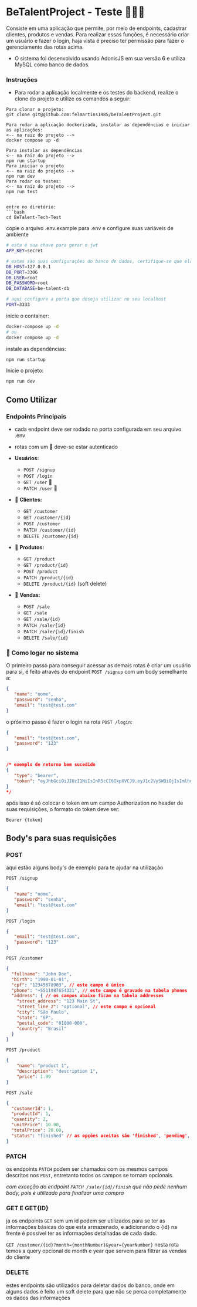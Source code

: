 # BeTalentProject - Teste 👨🏻‍💻

Consiste em uma aplicação que permite, por meio de endpoints, cadastrar clientes, produtos e vendas. Para realizar essas funções, é necessário criar um usuário e fazer o login, haja vista é preciso ter permissão para fazer o gerenciamento das rotas acima.
* O sistema foi desenvolvido usando AdonisJS em sua versão 6 e utiliza MySQL como banco de dados.

### Instruções

- Para rodar a aplicação localmente e os testes do backend, realize o clone do projeto e utilize os comandos a seguir:
 ```
Para clonar o projeto:
git clone git@github.com:felmartins1985/beTalentProject.git

Para rodar a aplicação dockerizada, instalar as dependências e iniciar as aplicações:
<-- na raiz do projeto -->
docker compose up -d

Para instalar as dependências
<-- na raiz do projeto -->
npm run startup
Para iniciar o projeto
<-- na raiz do projeto -->
npm run dev
Para rodar os testes:
<-- na raiz do projeto -->
npm run test


entre no diretório:
```bash
cd BeTalent-Tech-Test
```

copie o arquivo .env.example para .env e configure suas variáveis de ambiente
```bash
# esta é sua chave para gerar o jwt
APP_KEY=secret

# estas são suas configurações do banco de dados, certifique-se que elas são iguais aqui e no seu docker-compose.yml
DB_HOST=127.0.0.1
DB_PORT=3306
DB_USER=root
DB_PASSWORD=root
DB_DATABASE=be-talent-db

# aqui configure a porta que deseja utilizar no seu localhost
PORT=3333
```

inicie o container:
```bash
docker-compose up -d
# ou
docker compose up -d
```

instale as dependências:
```bash
npm run startup
```

Inicie o projeto:
```bash
npm run dev
```
</details>

## Como Utilizar

### Endpoints Principais
* cada endpoint deve ser rodado na porta configurada em seu arquivo .env

* rotas com um 🔑 deve-se estar autenticado
- **Usuários:**
  - `POST /signup`
  - `POST /login`
  - `GET /user` 🔑
  - `PATCH /user` 🔑

- 🔑 **Clientes:**
  - `GET /customer`
  - `GET /customer/{id}`
  - `POST /customer`
  - `PATCH /customer/{id}`
  - `DELETE /customer/{id}`

- 🔑 **Produtos:**
  - `GET /product`
  - `GET /product/{id}`
  - `POST /product`
  - `PATCH /product/{id}`
  - `DELETE /product/{id}` (soft delete)

- 🔑 **Vendas:**
  - `POST /sale`
  - `GET /sale`
  - `GET /sale/{id}`
  - `PATCH /sale/{id}`
  - `PATCH /sale/{id}/finish`
  - `DELETE /sale/{id}`

### 🔑 Como logar no sistema
O primeiro passo para conseguir acessar as demais rotas é criar um usuário para si, é feito através do endpoint `POST /signup` com um body semelhante a:


```json
{
   "name": "nome",
   "password": "senha",
   "email": "test@test.com"
}
```
o próximo passo é fazer o login na rota `POST /login`:
```json
{
   "email": "test@test.com",
   "password": "123"
}


/* exemplo de retorno bem sucedido
{
   "type": "bearer",
   "token": "eyJhbGciOiJIUzI1NiIsInR5cCI6IkpXVCJ9.eyJ1c2VySWQiOjIsImlhdCI6MTcyMTU5ODgzM30.CgEycI6RjNmvZmYwKSQX85bk74iLVXeUXhznK4xlTJo"
}
*/

```
após isso é só colocar o token em um campo Authorization no header de suas requisições, o formato do token deve ser:

`Bearer {token}`

## Body's para suas requisições

### POST
aqui estão alguns body's de exemplo para te ajudar na utilização

`POST /signup`
```json
{
   "name": "nome",
   "password": "senha",
   "email": "test@test.com"
}
```
`POST /login`
```json
{
   "email": "test@test.com",
   "password": "123"
}
```
`POST /customer`
```json
{
  "fullname": "John Doe",
  "birth": "1990-01-01",
  "cpf": "12345678903", // este campo é único
  "phone": "+5511987654321", // este campo é gravado na tabela phones
  "address": { // os campos abaixo ficam na tabela addresses
    "street_address": "123 Main St",
    "street_line_2": "optional", // este campo é opcional
    "city": "São Paulo",
    "state": "SP",
    "postal_code": "01000-000",
    "country": "Brasil"
  }
}
```
`POST /product`
```json
{
    "name": "product 1",
    "description": "description 1",
    "price": 1.99
}
```
`POST /sale`
```json
{
  "customerId": 1,
  "productId": 1,
  "quantity": 2,
  "unitPrice": 10.00,
  "totalPrice": 20.00,
  "status": "finished" // as opções aceitas são 'finished', 'pending', 'canceled', 'refunded'
}
```
### PATCH
os endpoints `PATCH` podem ser chamados com os mesmos campos descritos nos `POST`, entretanto todos os campos se tornam opcionais.

_com exceção do endpoint `PATCH /sale/{id}/finish` que não pede nenhum body, pois é utilizado para finalizar uma compra_

### GET E GET{ID}
ja os endpoints `GET` sem um id podem ser utilizados para se ter as informações básicas do que esta armazenado, e adicionando o {id} na frente é possível ter as informações detalhadas de cada dado.

`GET /customer/{id}?month={monthNumber}&year={yearNumber}`
nesta rota temos a query opcional de month e year que servem para filtrar as vendas do cliente

### DELETE
estes endpoints são utilizados para deletar dados do banco, onde em alguns dados é feito um soft delete para que não se perca completamente os dados das informações
